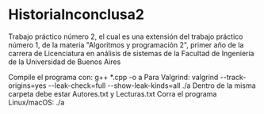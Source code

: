 # HistoriaInconclusa2

Trabajo práctico número 2, el cual es una extensión del trabajo práctico número 1, de la materia "Algoritmos y programación 2", primer año de la carrera de Licenciatura en análisis de sistemas de la Facultad de Ingeniería de la Universidad de Buenos Aires

Compile el programa con: g++ *.cpp -o a
Para Valgrind:  valgrind --track-origins=yes --leak-check=full --show-leak-kinds=all ./a
Dentro de la misma carpeta debe estar Autores.txt y Lecturas.txt
Corra el programa
Linux/macOS:  ./a

